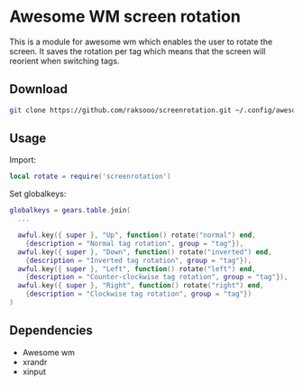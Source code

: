 # Awesome WM screen rotation
This is a module for awesome wm which enables the user to rotate the screen. It saves the rotation per tag which means that the screen will reorient when switching tags.

## Download
```sh
git clone https://github.com/raksooo/screenrotation.git ~/.config/awesome/screenrotation
```

## Usage
Import:
```lua
local rotate = require('screenrotation')
```

Set globalkeys:
```lua
globalkeys = gears.table.join(
  ...

  awful.key({ super }, "Up", function() rotate("normal") end,
    {description = "Normal tag rotation", group = "tag"}),
  awful.key({ super }, "Down", function() rotate("inverted") end,
    {description = "Inverted tag rotation", group = "tag"}),
  awful.key({ super }, "Left", function() rotate("left") end,
    {description = "Counter-clockwise tag rotation", group = "tag"}),
  awful.key({ super }, "Right", function() rotate("right") end,
    {description = "Clockwise tag rotation", group = "tag"})
)
```

## Dependencies
* Awesome wm
* xrandr
* xinput

